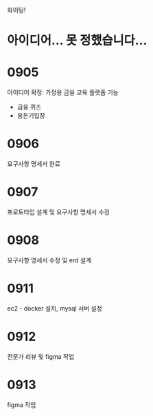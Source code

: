 화이팅!
# 아이디어... 못 정했습니다...
# 0905
아이디어 확정: 가정용 금융 교육 플랫폼
기능
* 금융 퀴즈
* 용돈기입장
# 0906
요구사항 명세서 완료
# 0907 
프로토타입 설계 및 요구사항 명세서 수정
# 0908
요구사항 명세서 수정 및 erd 설계

# 0911
ec2 - docker 설치, mysql 서버 설정
# 0912
전문가 리뷰 및 figma 작업

# 0913
figma 작업